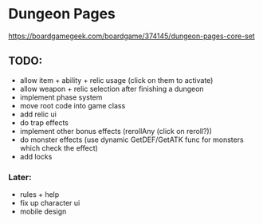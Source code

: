 # Dungeon Pages
https://boardgamegeek.com/boardgame/374145/dungeon-pages-core-set

## TODO:
- allow item + ability + relic usage (click on them to activate)
- allow weapon + relic selection after finishing a dungeon
- implement phase system
- move root code into game class
- add relic ui
- do trap effects
- implement other bonus effects (rerollAny (click on reroll?))
- do monster effects (use dynamic GetDEF/GetATK func for monsters which check the effect)
- add locks

### Later:
- rules + help
- fix up character ui
- mobile design